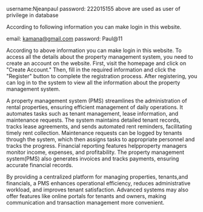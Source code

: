  username:Njeanpaul
 password: 222015155
 above are used as user of privilege in database
 
According to following information you can make login in this website.

email: kamana@gmail.com
password: Paul@11

According to above information you can make login in this website.
To access all the details about the property management system, you need to create an account on the website. First, visit the homepage and click on "Create Account." Then, fill in the required information and click the "Register" button to complete the registration process. After registering, you can log in to the system to view all the information about the property management system.

A property management system (PMS) streamlines the administration of rental properties,
ensuring efficient management of daily operations. It automates tasks such as tenant management, lease information,
and maintenance requests. The system maintains detailed tenant records, tracks lease agreements,
and sends automated rent reminders, facilitating timely rent collection. Maintenance requests can be logged by
tenants through the system, which then assigns tasks to appropriate personnel and tracks the progress. 
Financial reporting features helpproperty managers monitor income, expenses, and profitability. The property 
management system(PMS) also generates invoices and tracks payments, ensuring accurate financial records. 

By providing a centralized platform for managing properties, tenants,and financials,
a PMS enhances operational efficiency, reduces administrative workload, and improves tenant 
satisfaction. Advanced systems may also offer features like online portals for tenants and owners,
making communication and transaction management more convenient.






